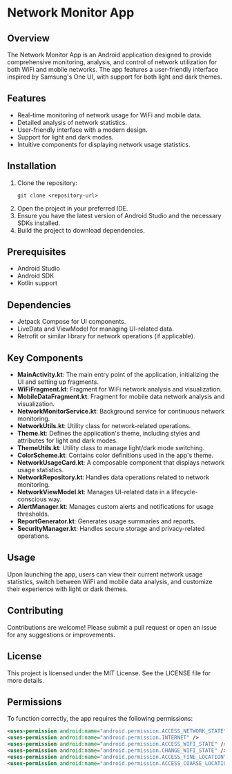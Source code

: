 # Network Monitor App

## Overview
The Network Monitor App is an Android application designed to provide comprehensive monitoring, analysis, and control of network utilization for both WiFi and mobile networks. The app features a user-friendly interface inspired by Samsung's One UI, with support for both light and dark themes.

## Features
- Real-time monitoring of network usage for WiFi and mobile data.
- Detailed analysis of network statistics.
- User-friendly interface with a modern design.
- Support for light and dark modes.
- Intuitive components for displaying network usage statistics.

## Installation
1. Clone the repository:
   ```
   git clone <repository-url>
   ```
2. Open the project in your preferred IDE.
3. Ensure you have the latest version of Android Studio and the necessary SDKs installed.
4. Build the project to download dependencies.

## Prerequisites
- Android Studio
- Android SDK
- Kotlin support

## Dependencies
- Jetpack Compose for UI components.
- LiveData and ViewModel for managing UI-related data.
- Retrofit or similar library for network operations (if applicable).

## Key Components
- **MainActivity.kt**: The main entry point of the application, initializing the UI and setting up fragments.
- **WiFiFragment.kt**: Fragment for WiFi network analysis and visualization.
- **MobileDataFragment.kt**: Fragment for mobile data network analysis and visualization.
- **NetworkMonitorService.kt**: Background service for continuous network monitoring.
- **NetworkUtils.kt**: Utility class for network-related operations.
- **Theme.kt**: Defines the application's theme, including styles and attributes for light and dark modes.
- **ThemeUtils.kt**: Utility class to manage light/dark mode switching.
- **ColorScheme.kt**: Contains color definitions used in the app's theme.
- **NetworkUsageCard.kt**: A composable component that displays network usage statistics.
- **NetworkRepository.kt**: Handles data operations related to network monitoring.
- **NetworkViewModel.kt**: Manages UI-related data in a lifecycle-conscious way.
- **AlertManager.kt**: Manages custom alerts and notifications for usage thresholds.
- **ReportGenerator.kt**: Generates usage summaries and reports.
- **SecurityManager.kt**: Handles secure storage and privacy-related operations.

## Usage
Upon launching the app, users can view their current network usage statistics, switch between WiFi and mobile data analysis, and customize their experience with light or dark themes.

## Contributing
Contributions are welcome! Please submit a pull request or open an issue for any suggestions or improvements.

## License
This project is licensed under the MIT License. See the LICENSE file for more details.

## Permissions
To function correctly, the app requires the following permissions:
```xml
<uses-permission android:name="android.permission.ACCESS_NETWORK_STATE" />
<uses-permission android:name="android.permission.INTERNET" />
<uses-permission android:name="android.permission.ACCESS_WIFI_STATE" />
<uses-permission android:name="android.permission.CHANGE_WIFI_STATE" />
<uses-permission android:name="android.permission.ACCESS_FINE_LOCATION" />
<uses-permission android:name="android.permission.ACCESS_COARSE_LOCATION" />
```